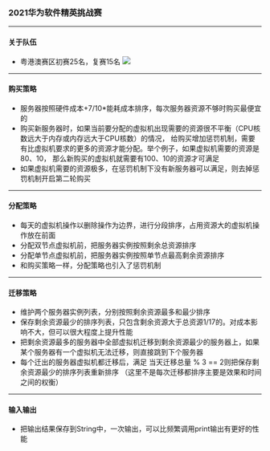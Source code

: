 ### 2021华为软件精英挑战赛

-----

#### 关于队伍
* 粤港澳赛区初赛25名，复赛15名
![](https://i.bmp.ovh/imgs/2021/04/426acc60199ce5bb.png)

-----

#### 购买策略

* 服务器按照硬件成本+7/10*能耗成本排序，每次服务器资源不够时购买最便宜的
* 购买新服务器时，如果当前要分配的虚拟机出现需要的资源很不平衡（CPU核数远大于内存或内存远大于CPU核数）的情况，
  给购买增加惩罚机制，需要有比虚拟机要求的更多的资源才能分配。举个例子，如果虚拟机需要的资源是80、10，
  那么新购买的虚拟机就需要有100、10的资源才可满足
* 如果虚拟机需要的资源极多，在惩罚机制下没有新服务器可以满足，则去掉惩罚机制开启第二轮购买

-----

#### 分配策略

* 每天的虚拟机操作以删除操作为边界，进行分段排序，占用资源大的虚拟机操作放在前面
* 分配双节点虚拟机前，把服务器实例按照剩余总资源排序
* 分配单节点虚拟机前，把服务器实例按照单节点最高剩余资源排序
* 和购买策略一样，分配策略也引入了惩罚机制

-----

#### 迁移策略

* 维护两个服务器实例列表，分别按照剩余资源最多和最少排序
* 保存剩余资源最少的排序列表，只包含剩余资源大于总资源1/17的。对成本影响不大，但可以很大程度上提升性能
* 把剩余资源最多的服务器中全部虚拟机迁移到剩余资源最少的服务器上，如果某个服务器有一个虚拟机无法迁移，则直接跳到下个服务器
* 每个迁出的服务器虚拟机都迁移后，满足 当天迁移总量 % 3 == 2则把保存剩余资源最少的排序列表重新排序
  （这里不是每次迁移都排序主要是效果和时间之间的权衡）

---

#### 输入输出

* 把输出结果保存到String中，一次输出，可以比频繁调用print输出有更好的性能
